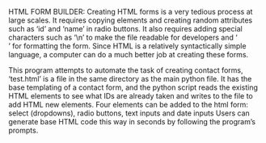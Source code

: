 HTML FORM BUILDER: 
Creating HTML forms is a very tedious process at large scales. 
It requires copying elements and creating random attributes such as 
‘id’ and ‘name’ in radio buttons. It also requires adding special 
characters such as ‘\n’ to make the file readable for developers and 
‘<br>’ for formatting the form. Since HTML is a relatively syntactically
 simple language, a computer can do a much better job at creating these
 forms.  
 
 This program attempts to automate the task of creating contact 
 forms, ‘test.html’ is a file in the same directory as the main python 
 file. It has the base templating of a contact form, and the python 
 script reads the existing HTML elements to see what IDs are already
 taken and writes to the file to add HTML new elements. Four elements
 can be added to the html form: select (dropdowns), radio buttons, 
 text inputs and date inputs Users can  generate base HTML code this 
 way in seconds by following the program’s prompts. 
